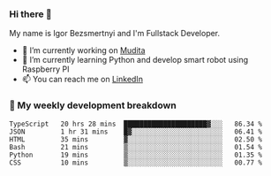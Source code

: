 ### Hi there 👋

My name is Igor Bezsmertnyi and I'm Fullstack Developer.

- 🔭 I’m currently working on [Mudita](https://mudita.com/)
- 🌱 I’m currently learning Python and develop smart robot using Raspberry PI
- 📫 You can reach me on [LinkedIn](https://www.linkedin.com/in/igor-bezsmertnyi-529522114/)

### 🧮 My weekly development breakdown
<!--START_SECTION:waka-->

```text
TypeScript   20 hrs 28 mins  █████████████████████▓░░░   86.34 %
JSON         1 hr 31 mins    █▓░░░░░░░░░░░░░░░░░░░░░░░   06.41 %
HTML         35 mins         ▓░░░░░░░░░░░░░░░░░░░░░░░░   02.50 %
Bash         21 mins         ▒░░░░░░░░░░░░░░░░░░░░░░░░   01.54 %
Python       19 mins         ▒░░░░░░░░░░░░░░░░░░░░░░░░   01.35 %
CSS          10 mins         ▒░░░░░░░░░░░░░░░░░░░░░░░░   00.77 %
```

<!--END_SECTION:waka-->

<!--
**igorbezsmertnyi/igorbezsmertnyi** is a ✨ _special_ ✨ repository because its `README.md` (this file) appears on your GitHub profile.

Here are some ideas to get you started:

- 🔭 I’m currently working on ...
- 🌱 I’m currently learning ...
- 👯 I’m looking to collaborate on ...
- 🤔 I’m looking for help with ...
- 💬 Ask me about ...
- 📫 How to reach me: ...
- 😄 Pronouns: ...
- ⚡ Fun fact: ...
-->
